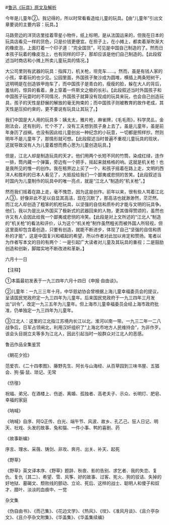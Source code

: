 #[鲁迅《玩具》原文及解析](https://www.vrrw.net/wx/8457.html)

今年是儿童年②。我记得的，所以时常看看造给儿童的玩具。【由“儿童年”引出文章要说的主要内容：玩具。】

马路旁边的洋货店里挂着零星小物件，纸上标明，是从法国运来的，但我在日本的玩具店看见一样的货色，只是价钱更便宜。在担子上，在小摊上，都卖着渐吹渐大的橡皮泡，上面打着一个印子道：“完全国货”，可见是中国自己制造的了。然而日本孩子玩着的橡皮泡上，也有同样的印子，那却应该是他们自己制造的。【此段叙述当时商店和小摊上所卖儿童玩具的情况。】



大公司里则有武器的玩具：指挥刀，机关枪，坦克车……。然而，虽是有钱人家的小孩，拿着玩的也少见。公园里面，外国孩子聚沙成为圆堆，横插上两条短树干，这明明是在创造铁甲炮车了，而中国孩子是青白的，瘦瘦的脸，躲在大人的背后，羞怯的，惊异的看着，身上穿着一件斯文之极的长衫。【此段叙述当时外国孩子和中国孩子玩耍时的不同情况，外国孩子就算没有现成的玩具来玩，也会自己创造玩具，孩子的天性是舒展的解放的毫无拘束的；而中国孩子则被教育的故作老成，其天性是压抑约束的，更不要说有玩具让其玩了。】

我们中国是大人用的玩具多：姨太太，雅片枪，麻雀牌，《毛毛雨》，科学灵乩，金刚法会，还有别的，忙个不了，没有工夫想到孩子身上去了。虽是儿童年，虽是前年身历了战祸，也没有因此给儿童创出一种纪念的小玩意，一切都是照样抄。然则明年不是儿童年了，那情形就可想。【此段叙述当时普遍不重视儿童玩具的现状，这就导致没有人为儿童着想而费心思为儿童创造玩具。】

但是，江北人却是制造玩具的天才。他们用两个长短不同的竹筒，染成红绿，连作一排，筒内藏一个弹簧，旁边有一个把手，摇起来就格格的响。这就是机关枪！也是我所见的惟一的创作。我在租界边上买了一个，和孩子摇着在路上走，文明的西洋人和胜利的日本人看见了，大抵投给我们一个鄙夷或悲悯的苦笑。【此段叙述当时国内为儿童制作的玩具中的唯一亮点，就是“江北人”制造的“机关枪”。】

然而我们摇着在路上走，毫不愧恧，因为这是创作。前年以来，很有些人骂着江北人③，好像非此不足以自显其高洁，现在沉默了，那高洁也就渺渺然，茫茫然。而江北人却创造了粗笨的机枪玩具，以坚强的自信和质朴的才能与文明的玩具争。他们，我以为是比从外国买了极新式的武器回来的人物，更其值得赞颂的，虽然也许又有人会因此给我一个鄙夷或悲悯的冷笑。【此段是对上文所述的“江北人”制造的“机关枪”的看法和评价，认为这个“机关枪”制作虽然粗劣而被外国人所轻视，但这里面却包含着创造，只要有创造，就能不断进步，体现了自己“坚强的自信和质朴的才能”，这是中国复兴和崛起的希望，所以作者对此加以肯定和赞扬。笔者以为作者写本文的目的有两个：一是引起广大读者对儿童及其玩具的重视；二是鼓励创造和创新，脚踏实地不断改进和革新。】

六月十一日





【注释】

①本篇最初发表于一九三四年六月十四日《申报·自由谈》。

②儿童年：一九三三年十月，中华慈幼协会曾根据上海儿童幸福委员会的提议，呈请国民党政府定一九三四年为儿童年。后来国民党政府于一九三四年三月发出“训令”，改定一九三五年为儿童年。但上海市儿童幸福委员会经上海市政府批准，仍单独定一九三四年为儿童年。

③江北人：这里的江北指江苏境内长江以北，淮河以南一带。一九三二年一二八战争后，日军占领闸北，利用汉奸组织了“上海北市地方人民维持会”，为非作歹。该会头目胡立夫等多为江北人，因此引起当时一般群众对江北人的恶感。

鲁迅作品全集鉴赏

《朝花夕拾》

范爱农、《二十四孝图》、藤野先生、阿长与山海经、从百草园到三味书屋、五猖会、狗·猫·鼠、琐记、无常

《仿徨》

祝福、弟兄、在酒楼上、伤逝、离婚、孤独者、高老夫子、示众、长明灯、肥皂、幸福的家庭

《呐喊》

《呐喊》自序、阿Q正传、白光、端午节、风波、故乡、孔乙己、狂人日记、明天、社戏、头发的故事、兔和猫、一件小事、鸭的喜剧、药

《故事新编》

序言、理水、采薇、铸剑、非攻、奔月、出关、补天、起死

《野草》

《野草》英文译本序、《野草》题辞、秋夜、影的告别、求乞者、我的失恋、复仇、复仇〔其二〕、希望、雪、风筝、好的故事、过客、死火、狗的驳诘、失掉的好地狱、墓碣文、颓败线的颤动、立论、死后、这样的战士、聪明人和傻子和奴才、腊叶、淡淡的血痕中、一觉

杂文集

《伪自由书》、《而己集》、《花边文学》、《热风》、《坟》、《准风月谈》、《且介亭杂文》、《且介亭杂文附集》、《华盖集》、《华盖集续编》

